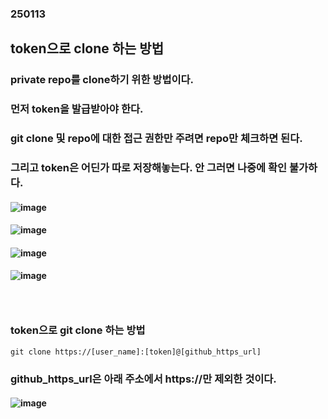 ### 250113
## token으로 clone 하는 방법
### private repo를 clone하기 위한 방법이다.
### 먼저 token을 발급받아야 한다.
### git clone 및 repo에 대한 접근 권한만 주려면 repo만 체크하면 된다.
### 그리고 token은 어딘가 따로 저장해놓는다. 안 그러면 나중에 확인 불가하다.
#### ![image](https://github.com/user-attachments/assets/4306a42c-322c-4e04-ae51-ab2e31afbe90)
#### ![image](https://github.com/user-attachments/assets/14318ada-9b57-4557-b448-d9a163df1f99)
#### ![image](https://github.com/user-attachments/assets/4bc8c430-a772-4aac-af35-d48353946d6a)
#### ![image](https://github.com/user-attachments/assets/7cd6b79b-20a3-45fe-b3df-2ff11d4ae355)
### <br/>

### token으로 git clone 하는 방법
```
git clone https://[user_name]:[token]@[github_https_url]
```
### github_https_url은 아래 주소에서 https://만 제외한 것이다.
#### ![image](https://github.com/user-attachments/assets/c0413ba7-d2da-49e2-b1bb-6c209237f6b2)

